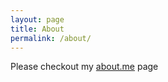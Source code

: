 ```yaml
---
layout: page
title: About
permalink: /about/
---
```


Please checkout my <A href="http://about.me/avannaldas" target="_blank">about.me</A> page
